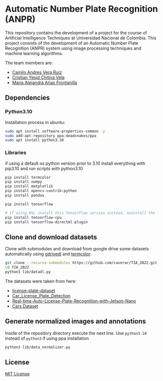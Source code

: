 # Automatic Number Plate Recognition (ANPR)

This repository contains the development of a project for the course of Artificial Intelligence Techniques at Universidad Nacional de Colombia. This project consists of the development of an Automatic Number Plate Recognition (ANPR) system using image processing techniques and machine learning algorithms.

The team members are:

* [Camilo Andres Vera Ruiz](https://github.com/caverar)
* [Cristian Yesid Chitiva Vela](https://github.com/cychitivav)
* [Maria Alejandra Arias Frontanilla](https://github.com/ariasAleia)

## Dependencies

### Python3.10

Installation process in ubuntu:

```bash
sudo apt install software-properties-common -y
sudo add-apt-repository ppa:deadsnakes/ppa
sudo apt install python3.10
```

### Libraries

if using a default os python version prior to 3.10 install everything with pip3.10 and run scripts with python3.10

```bash
pip install termcolor
pip install numpy
pip install matplotlib
pip install opencv-contrib-python
pip install pandas

pip install tensorflow

# If using WSL install this TensorFlow version instead, uninstall the last one if already installed 
pip install tensorflow-cpu
pip install tensorflow-directml-plugin
```

## Clone and download datasets

Clone with submodules and download from google drive some datasets automatically using [gdrivedl](https://github.com/matthuisman/gdrivedl) and [termcolor](https://pypi.org/project/termcolor/).

```bash
git clone --recurse-submodules https://github.com/caverar/TIA_2022.git
cd TIA_2022
python3 lib/datadl.py
```

The datasets were taken from here:

* [license-plate-dataset](https://github.com/RobertLucian/license-plate-dataset)
* [Car_License_Plate_Detection](https://www.kaggle.com/datasets/andrewmvd/car-plate-detection)
* [Real-time-Auto-License-Plate-Recognition-with-Jetson-Nano](https://github.com/winter2897/Real-time-Auto-License-Plate-Recognition-with-Jetson-Nano)
* [Cars Dataset](http://ai.stanford.edu/~jkrause/cars/car_dataset.html)

## Generate normalized images and annotations

Inside of the repository directory execute the next line. Use `python3.10` instead of `python3` if using ppa installation

```bash
python3 lib/data_normalizer.py
```

## License

[MIT License](LICENSE)
